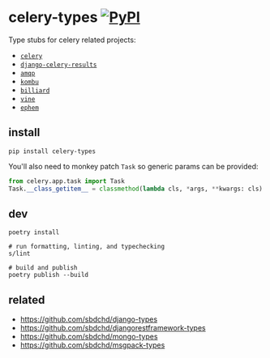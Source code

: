 # celery-types [![PyPI](https://img.shields.io/pypi/v/celery-types.svg)](https://pypi.org/project/celery-types/)

Type stubs for celery related projects:

- [`celery`](https://github.com/celery/celery)
- [`django-celery-results`](https://github.com/celery/django-celery-results)
- [`amqp`](http://github.com/celery/py-amqp)
- [`kombu`](https://github.com/celery/kombu)
- [`billiard`](https://github.com/celery/billiard)
- [`vine`](https://github.com/celery/vine)
- [`ephem`](https://github.com/brandon-rhodes/pyephem)

## install

```shell
pip install celery-types
```

You'll also need to monkey patch `Task` so generic params can be provided:

```python
from celery.app.task import Task
Task.__class_getitem__ = classmethod(lambda cls, *args, **kwargs: cls) # type: ignore[attr-defined]
```

## dev

```shell
poetry install

# run formatting, linting, and typechecking
s/lint

# build and publish
poetry publish --build
```

## related

- <https://github.com/sbdchd/django-types>
- <https://github.com/sbdchd/djangorestframework-types>
- <https://github.com/sbdchd/mongo-types>
- <https://github.com/sbdchd/msgpack-types>
